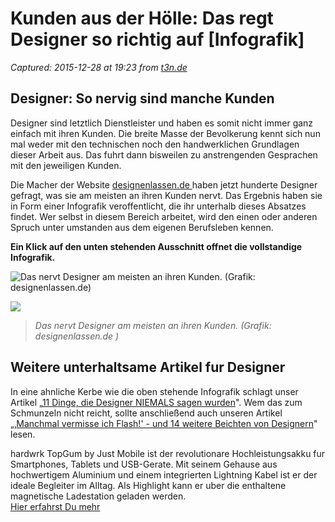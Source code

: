 # Kunden aus der Hölle: Das regt Designer so richtig auf [Infografik]

_Captured: 2015-12-28 at 19:23 from [t3n.de](http://t3n.de/news/designer-kunden-infografik-667762/?utm_source=feedburner+t3n+News+12.000er&utm_medium=feed&utm_campaign=Feed%3A+aktuell%2Ffeeds%2Frss+%28t3n+News%29)_

## Designer: So nervig sind manche Kunden

Designer sind letztlich Dienstleister und haben es somit nicht immer ganz einfach mit ihren Kunden. Die breite Masse der Bevolkerung kennt sich nun mal weder mit den technischen noch den handwerklichen Grundlagen dieser Arbeit aus. Das fuhrt dann bisweilen zu anstrengenden Gesprachen mit den jeweiligen Kunden.

Die Macher der Website [designenlassen.de ](http://www.designenlassen.de/) haben jetzt hunderte Designer gefragt, was sie am meisten an ihren Kunden nervt. Das Ergebnis haben sie in Form einer Infografik veroffentlicht, die ihr unterhalb dieses Absatzes findet. Wer selbst in diesem Bereich arbeitet, wird den einen oder anderen Spruch unter umstanden aus dem eigenen Berufsleben kennen.

**Ein Klick auf den unten stehenden Ausschnitt offnet die vollstandige Infografik.**

![Das nervt Designer am meisten an ihren Kunden. \(Grafik: designenlassen.de\)](http://t3n.de/news/wp-content/uploads/2015/12/das_nervt_designer_infografik-ausschnitt-595x454.jpg)

![](http://t3n.de/news/wp-content/uploads/2015/12/das_nervt_designer_infografik.jpg)

> _Das nervt Designer am meisten an ihren Kunden. (Grafik: designenlassen.de )_

## Weitere unterhaltsame Artikel fur Designer

In eine ahnliche Kerbe wie die oben stehende Infografik schlagt unser Artikel „[11 Dinge, die Designer NIEMALS sagen wurden](http://t3n.de/news/designer-niemals-sagen-652876/)". Wem das zum Schmunzeln nicht reicht, sollte anschließend auch unseren Artikel „‚[Manchmal vermisse ich Flash!' - und 14 weitere Beichten von Designern](http://t3n.de/news/designer-beichten-635248/)" lesen.

hardwrk TopGum by Just Mobile ist der revolutionare Hochleistungsakku fur Smartphones, Tablets und USB-Gerate. Mit seinem Gehause aus hochwertigem Aluminium und einem integrierten Lightning Kabel ist er der ideale Begleiter im Alltag. Als Highlight kann er uber die enthaltene magnetische Ladestation geladen werden.  
[Hier erfahrst Du mehr](http://guruads.de/api/click/5656e000497959ad35000035)
